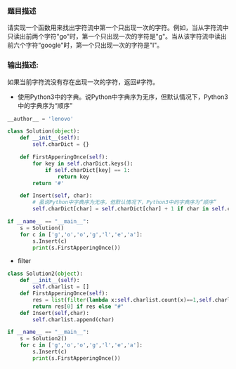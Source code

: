 ### 题目描述

请实现一个函数用来找出字符流中第一个只出现一次的字符。例如，当从字符流中只读出前两个字符"go"时，第一个只出现一次的字符是"g"。当从该字符流中读出前六个字符“google"时，第一个只出现一次的字符是"l"。

### 输出描述:
如果当前字符流没有存在出现一次的字符，返回#字符。



- 使用Python3中的字典。说Python中字典序为无序，但默认情况下，Python3中的字典序为“顺序”

```python
__author__ = 'lenovo'

class Solution(object):
    def __init__(self):
        self.charDict = {}

    def FirstApperingOnce(self):
        for key in self.charDict.keys():
            if self.charDict[key] == 1:
                return key
        return '#'

    def Insert(self, char):
        # 虽说Python中字典序为无序，但默认情况下，Python3中的字典序为“顺序”
        self.charDict[char] = self.charDict[char] + 1 if char in self.charDict.keys() else 1

if __name__ == "__main__":
    s = Solution()
    for c in ['g','o','o','g','l','e','a']:
        s.Insert(c)
        print(s.FirstApperingOnce())
```

- filter

```python
class Solution2(object):
    def __init__(self):
        self.charlist = []
    def FirstApperingOnce(self):
        res = list(filter(lambda x:self.charlist.count(x)==1,self.charlist))
        return res[0] if res else "#"
    def Insert(self,char):
        self.charlist.append(char)

if __name__ == "__main__":
    s = Solution2()
    for c in ['g','o','o','g','l','e','a']:
        s.Insert(c)
        print(s.FirstApperingOnce())
```

